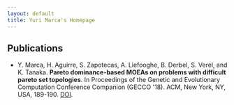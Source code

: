 ```yaml
---
layout: default
title: Yuri Marca's Homepage
---
```



## Publications

*  Y. Marca, H. Aguirre, S. Zapotecas, A. Liefooghe, B. Derbel, S. Verel, and K. Tanaka. **Pareto dominance-based MOEAs on problems with difficult pareto set topologies**. In Proceedings of the Genetic and Evolutionary Computation Conference Companion (GECCO '18). ACM, New York, NY, USA, 189-190. [DOI](https://doi.org/10.1145/3205651.3205746).
